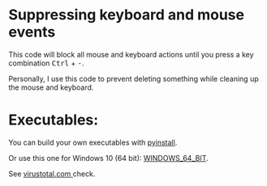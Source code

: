 # Suppressing keyboard and mouse events

This code will block all mouse and keyboard actions until you press a key combination <kbd>Ctrl</kbd> + <kbd>-</kbd>.

Personally, I use this code to prevent deleting something while cleaning up the mouse and keyboard.

# Executables:
You can build your own executables with [pyinstall](https://pyinstaller.org/en/stable/).

Or use this one for Windows 10 (64 bit):
[WINDOWS_64_BIT](executables/Supress_input_WINDOWS_64_BIT.7z).

See [virustotal.com ](https://www.virustotal.com/gui/file/0478e20ca4033334f2f5f8b62a534436cd03648e131180157bad97e420b875c4) check. 
